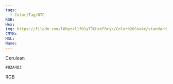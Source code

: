 ```yaml
---
tags:
  - Color/Tag/NTC
RGB:
Hex:
img: https://filedn.com/l0hpzxl1f01yT7GHxtF8cyk/Color%20Snake/standard_csv_to_svg//02A4D3.svg
CMYK:
HSL:
Name:
---
```

Cerulean
```palette
#02A4D3
```
RGB
